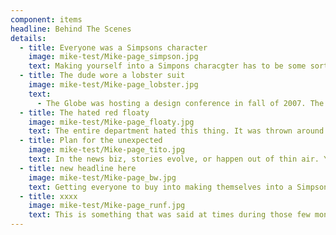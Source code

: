 ```yaml
---
component: items
headline: Behind The Scenes
details:
  - title: Everyone was a Simpsons character
    image: mike-test/Mike-page_simpson.jpg
    text: Making yourself into a Simpons characgter has to be some sort of personality test. As we created our own likenesses, we taped them to a wall next the lunch table in the department. I remember sitting and eating lunch staring at these characters, wondering ‘really, is that how you see yourself.’ That might say a little too much about my own personality.
  - title: The dude wore a lobster suit
    image: mike-test/Mike-page_lobster.jpg
    text:
      - The Globe was hosting a design conference in fall of 2007. The concept was to create a promotional video for the conference with a staff member wearing a lobster suit. Two particular staff members were singled out as potential lobsters. Both were pretty adament that they would not be wearing said suit. Mike jumped in with a smile and nailed it. I’m guessing at this point of his life, Mike would rather his role of Larry The Lobster wasn’t no longer associated with him. Did I mention I still have a copy of the movie, and could totally post it to the internet at any point. Not that I’m asking Mike to send me some crypto currency.
  - title: The hated red floaty
    image: mike-test/Mike-page_floaty.jpg
    text: The entire department hated this thing. It was thrown around the department with great abandon. There were lots of threats, but none of the adults (managers) took it away from us. The floatly was just one piece of the daily grind of jokes, stealing stuff from each other’s desk and various other hijinks. When I say the entire department hated the red floatly, it might be more appropriate to say the entire department hated Mike and I.
  - title: Plan for the unexpected
    image: mike-test/Mike-page_tito.jpg
    text: In the news biz, stories evolve, or happen out of thin air. You need to be prepared for that. That holds true for the goodbye page, too. Now, I’m not one to publically shame someone on the Internet, but this avatar definitely came in late in process. I’d planned for not having an avatar, adding a  “Where’s Tito” speech bubble to the page. When the avatar finally did come through, I left the original speech bubble on the page, thinking it was funny. I swear it’s not an editorial comment. True be told, I knew exactly where this avatar would go the whole time. That’s what always made me a fantastic designer in the news room.
  - title: new headline here
    image: mike-test/Mike-page_bw.jpg
    text: Getting everyone to buy into making themselves into a Simpsons avatar wasn’t easy. I may or may have not pestered some folks until they finally made one. For some reason, this avatar wasn’t saved when it was created, but it was printed out.
  - title: xxxx
    image: mike-test/Mike-page_runf.jpg
    text: This is something that was said at times during those few months. This is a family website, though. It’s best left unexplained.
---
```

